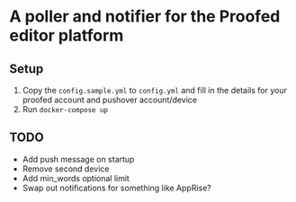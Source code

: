 # A poller and notifier for the Proofed editor platform

## Setup

1. Copy the `config.sample.yml` to `config.yml` and fill in the details for your proofed account and pushover account/device
2. Run `docker-compose up`

## TODO
- Add push message on startup
- Remove second device
- Add min_words optional limit
- Swap out notifications for something like AppRise?
